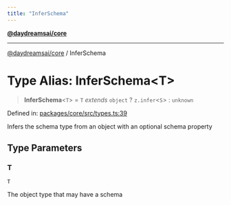 ```yaml
---
title: "InferSchema"
---
```


[**@daydreamsai/core**](./api-reference.md)

***

[@daydreamsai/core](./api-reference.md) / InferSchema

# Type Alias: InferSchema\<T\>

> **InferSchema**\<`T`\> = `T` *extends* `object` ? `z.infer`\<`S`\> : `unknown`

Defined in: [packages/core/src/types.ts:39](https://github.com/dojoengine/daydreams/blob/cade502c379b7b9e103832026447c86310638fce/packages/core/src/types.ts#L39)

Infers the schema type from an object with an optional schema property

## Type Parameters

### T

`T`

The object type that may have a schema
